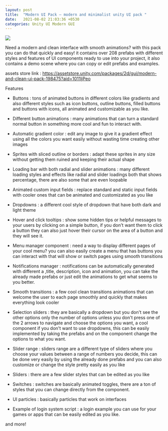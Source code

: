 ```yaml
---
layout: post
title:  "Modern UI Pack — modern and minimalist unity UI pack "
date:   2021-08-02 21:03:36 +0530
categories: Unity UI Modern GUI
---
```


![](https://assetstorev1-prd-cdn.unity3d.com/key-image/228b9e6c-3b3e-44e3-a316-b93b0c888ee5.webp)

Need a modern and clean interface with smooth animations? with this pack you can do that quickly and easy! it contains over 208 prefabs with different styles and features of UI components ready to use into your project, it also contains a demo scene where you can copy or edit prefabs and examples.

assets store link : https://assetstore.unity.com/packages/2d/gui/modern-and-clean-ui-pack-198475?aid=1011ljPeo

Features

 *  Buttons : tons of animated buttons in different colors like gradients and also different styles such as icon buttons, outline buttons, filled buttons and buttons with icons, all animated and customizable as you like.


 *  Different button animations : many animations that can turn a standard normal button in something more cool and fun to interact with.


 *  Automatic gradient color : edit any image to give it a gradient effect using all the colors you want easily without wasting time creating other images


 *  Sprites with sliced outline or borders : adapt these sprites in any size without getting them ruined and keeping their actual shape


*   Loading bar with both radial and slider animations : many different loading styles and effects like radial and slider loadings both that shows percentage, there are also some that are even loopable


*   Animated custom input fields : replace standard and static input fields with cooler ones that can be animated and customizated as you like


*   Dropdowns : a different cool style of dropdown that have both dark and light theme


*   Hover and click tooltips : show some hidden tips or helpful messages to your users by clicking on a simple button, if you don't want them to click a button they can also just hover their cursor on the area of a button and they will see it.


*   Menu manager component : need a way to display different pages of your cool menu? you can also easily create a menu that has buttons you can interact with that will show or switch pages using smooth transitions


*   Notifications manager : notifications can be automatically generated with different a ,title, description, icon and animation, you can take the already made prefabs or just edit the animations to get what seems to you better.


*   Smooth transitions : a few cool clean transitions animations that can welcome the user to each page smoothly and quickly that makes everything look cooler


*   Selection sliders : they are basically a dropdown but you don't see the other options only the number of options unless you don't press one of the 2 arrows to navigate and choose the options you want, a cool component if you don't want to use dropdowns, this can be easily implemented by taking the prefabs and on the component change the options to what you want.


 *  Slider range : sliders range are a different type of sliders where you choose your values between a range of numbers you decide, this can be done very easily by using the already done prefabs and you can also customize or change the style pretty easily as you like


 *  Sliders : there are a few slider styles that can be edited as you like


*   Switches : switches are basically animated toggles, there are a ton of styles that you can change directly from the component.


*   UI particles : basically particles that work on interfaces


*   Example of login system script : a login example you can use for your games or apps that can be easily edited as you like.


and more!
